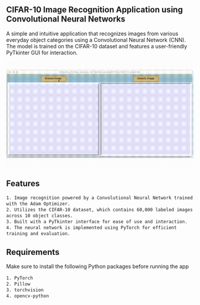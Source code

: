 ## CIFAR-10 Image Recognition Application using Convolutional Neural Networks

A simple and intuitive application that recognizes images from various everyday object categories using a Convolutional Neural Network (CNN). The model is trained on the CIFAR-10 dataset and features a user-friendly PyTkinter GUI for interaction.


![alt text](demo.gif)

## Features

    1. Image recognition powered by a Convolutional Neural Network trained with the Adam Optimizer.
    2. Utilizes the CIFAR-10 dataset, which contains 60,000 labeled images across 10 object classes.
    3. Built with a PyTkinter interface for ease of use and interaction.
    4. The neural network is implemented using PyTorch for efficient training and evaluation.


## Requirements

Make sure to install the following Python packages before running the app

    1. PyTorch
    2. Pillow
    3. torchvision
    4. opencv-python
